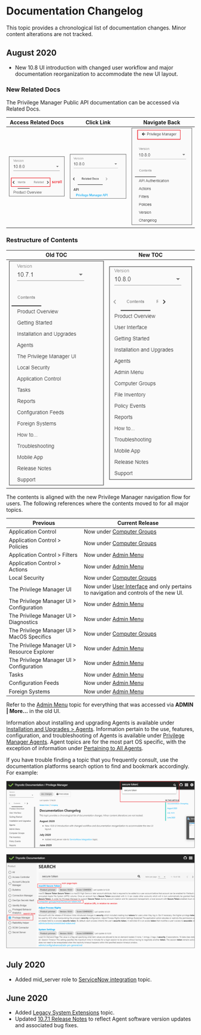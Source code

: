 [title]: # (Changelog)
[tags]: # (doc changes)
[priority]: # (30200)
# Documentation Changelog

This topic provides a chronological list of documentation changes. Minor content alterations are not tracked.

## August 2020

* New 10.8 UI introduction with changed user workflow and major documentation reorganization to accommodate the new UI layout.

### New Related Docs

The Privilege Manager Public API documentation can be accessed via Related Docs.

| Access Related Docs | Click Link | Navigate Back |
| ----- | ----- | ----- |
| ![scroll](images/scroll.png "Related Docs") | ![link](images/link.png "Click the link") | ![back](images/back.png "Navigate back to main Privilege Manager docs") |

### Restructure of Contents

| Old TOC | New TOC |
| ----- | ----- |
| ![old](images/old-toc.png "Related Docs") | ![new](images/new-toc.png "Click the link") |

The contents is aligned with the new Privilege Manager navigation flow for users. The following references where the contents moved to for all major topics.

| Previous | Current Release |
| ----- | ----- |
| Application Control | Now under [Computer Groups](../computer-groups/index.md) |
| Application Control > Policies | Now under [Computer Groups](../computer-groups/app-control/index.md) |
| Application Control > Filters | Now under [Admin Menu](../admin/filters/index.md) |
| Application Control > Actions | Now under [Admin Menu](../admin/actions/index.md) |
| Local Security | Now under [Computer Groups](../computer-groups/index.md) |
| The Privilege Manager UI | Now under [User Interface](../ui/index.md) and only pertains to navigation and controls of the new UI. |
| The Privilege Manager UI > Configuration | Now under [Admin Menu](../admin/config/index.md) |
| The Privilege Manager UI > Diagnostics | Now under [Admin Menu](../admin/diagnostics/index.md) |
| The Privilege Manager UI > MacOS Specifics | Now under [Computer Groups](../computer-groups/macOS/index.md) |
| The Privilege Manager UI > Resource Explorer | Now under [Admin Menu](../admin/resources/index.md) |
| The Privilege Manager UI > Configuration | Now under [Admin Menu](../admin/tools/index.md) |
| Tasks | Now under [Admin Menu](../admin/tasks/index.md) |
| Configuration Feeds | Now under [Admin Menu](../admin/config-feeds/index.md) |
| Foreign Systems | Now under [Admin Menu](../admin/config/foreign-systems/index.md) |

Refer to the [Admin Menu](../admin/index.md) topic for everything that was accessed via __ADMIN | More...__ in the old UI.

Information about installing and upgrading Agents is available under [Installation and Upgrades > Agents](../install/agents/index.md). Information pertain to the use, features, configuration, and troubleshooting of Agents is available under [Privilege Manager Agents](../agents/index.md).
Agent topics are for the most part OS specific, with the exception of information under [Pertaining to All Agents](../agents/all/index.md).

If you have trouble finding a topic that you frequently consult, use the documentation platforms search option to find and bookmark accordingly. For example:

![search](images/search.png "Search the Doc Portal")

![result](images/result.png "Search Results")

## July 2020

* Added mid_server role to [ServiceNow integration](../admin/config/foreign-systems/third-party/set-up-servicenow.md) topic.

## June 2020

* Added [Legacy System Extensions](../install/mac-kexts.md) topic.
* Updated [10.7.1 Release Notes](10.7.1-combined.md) to reflect Agent software version updates and associated bug fixes.
